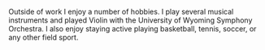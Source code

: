Outside of work I enjoy a number of hobbies. I play several musical instruments
and played Violin with the University of Wyoming Symphony Orchestra. I also enjoy 
staying active playing basketball, tennis, soccer, or any other field sport.